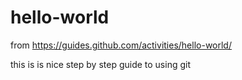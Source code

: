 # hello-world
from https://guides.github.com/activities/hello-world/

this is is nice step by step guide to using git

